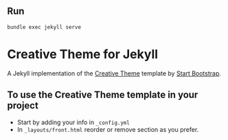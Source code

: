 
## Run
```
bundle exec jekyll serve
```

# Creative Theme for Jekyll 

A Jekyll implementation of the [Creative Theme](http://startbootstrap.com/template-overviews/creative/) template by [Start Bootstrap](http://startbootstrap.com).

## To use the Creative Theme template in your project

- Start by adding your info in `_config.yml`
- In `_layouts/front.html` reorder or remove section as you prefer.
